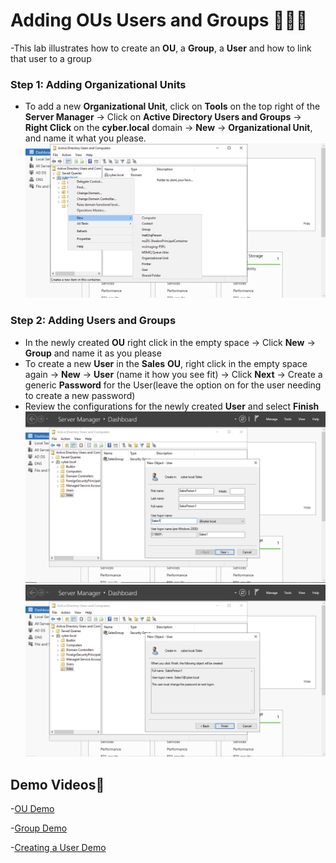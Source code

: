 # Adding OUs Users and Groups 🧑‍🧑‍🧒
-This lab illustrates how to create an **OU**, a **Group**, a **User** and how to link that user to a group
### Step 1: Adding Organizational Units
- To add a new **Organizational Unit**, click on **Tools** on the top right of the **Server Manager** -> Click on **Active Directory Users and Groups** -> **Right Click** on the **cyber.local** domain -> **New** -> **Organizational Unit**, and name it what you please.
![Loom Screenshot 2025-06-06 at 08 37 34](AD1.png)
### Step 2: Adding Users and Groups
- In the newly created **OU** right click in the empty space -> Click **New** -> **Group** and name it as you please
- To create a new **User** in the **Sales** **OU**, right click in the empty space again -> **New** -> **User** (name it how you see fit) -> Click **Next** -> Create a generic **Password** for the User(leave the option on for the user needing to create a new password)
- Review the configurations for the newly created **User** and select **Finish**
![Loom Screenshot 2025-06-06 at 08 40 18](user2.png)
![Loom Screenshot 2025-06-06 at 08 41 00](newuser3.png)
## Demo Videos🎥
-[OU Demo](https://www.loom.com/share/45d9b499dfbb46e9a7f5ce8e8efc8e31?sid=e33c9676-5cc2-47ba-82da-0197373c2d8c)


-[Group Demo](https://www.loom.com/share/4c00e254803a4588b8bb695b29ff0f65?sid=ca71686e-be34-4f4e-9582-7782eebbcbaa)


-[Creating a User Demo](https://www.loom.com/share/70a02ece3fd4490781bf9eed19b3081f?sid=0316254e-80f2-48fe-bf97-84cf62d63648)

